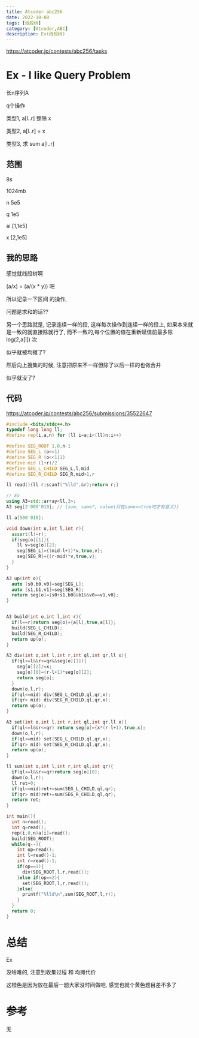 ```yaml
---
title: Atcoder abc256
date: 2022-10-08
tags: [线段树]
category: [Atcoder,ABC]
description: Ex(线段树)
---
```


https://atcoder.jp/contests/abc256/tasks

# Ex - I like Query Problem

长n序列A

q个操作

类型1, a[l..r] 整除 x

类型2, a[l..r] = x

类型3, 求 sum a[l..r]

## 范围

8s

1024mb

n 5e5

q 1e5

ai [1,1e5]

x [2,1e5]

## 我的思路

感觉就线段树啊

(a/x) = (a/(x * y)) 吧

所以记录一下区间 的操作,

问题是求和的话??

另一个思路就是, 记录连续一样的段, 这样每次操作到连续一样的段上, 如果本来就是一致的就直接除就行了, 而不一致的,每个位置的值在重新赋值前最多除log(2,a[i]) 次

似乎就被均摊了?

然后向上搜集的时候, 注意把原来不一样但除了以后一样的也做合并

似乎就没了?

<!--more-->

## 代码

https://atcoder.jp/contests/abc256/submissions/35522647

```cpp
#include <bits/stdc++.h>
typedef long long ll;
#define rep(i,a,n) for (ll i=a;i<(ll)n;i++)

#define SEG_ROOT 1,0,n-1
#define SEG_L (o<<1)
#define SEG_R (o<<1|1)
#define mid (l+r)/2
#define SEG_L_CHILD SEG_L,l,mid
#define SEG_R_CHILD SEG_R,mid+1,r

ll read(){ll r;scanf("%lld",&r);return r;}

// Ex
using A3=std::array<ll,3>;
A3 seg[2'000'010]; // {sum, same?, value(只在same==true时才有意义)}

ll a[500'010];

void down(int o,int l,int r){
  assert(l!=r);
  if(seg[o][1]){
    ll v=seg[o][2];
    seg[SEG_L]={(mid-l+1)*v,true,v};
    seg[SEG_R]={(r-mid)*v,true,v};
  }
}

A3 up(int o){
  auto [s0,b0,v0]=seg[SEG_L];
  auto [s1,b1,v1]=seg[SEG_R];
  return seg[o]={s0+s1,b0&&b1&&v0==v1,v0};
}


A3 build(int o,int l,int r){
  if(l==r)return seg[o]={a[l],true,a[l]};
  build(SEG_L_CHILD);
  build(SEG_R_CHILD);
  return up(o);
}

A3 div(int o,int l,int r,int ql,int qr,ll x){
  if(ql<=l&&r<=qr&&seg[o][1]){
    seg[o][2]/=x;
    seg[o][0]=(r-l+1)*seg[o][2];
    return seg[o];
  }
  down(o,l,r);
  if(ql<=mid) div(SEG_L_CHILD,ql,qr,x);
  if(qr> mid) div(SEG_R_CHILD,ql,qr,x);
  return up(o);
}

A3 set(int o,int l,int r,int ql,int qr,ll x){
  if(ql<=l&&r<=qr) return seg[o]={x*(r-l+1),true,x};
  down(o,l,r);
  if(ql<=mid) set(SEG_L_CHILD,ql,qr,x);
  if(qr> mid) set(SEG_R_CHILD,ql,qr,x);
  return up(o);
}

ll sum(int o,int l,int r,int ql,int qr){
  if(ql<=l&&r<=qr)return seg[o][0];
  down(o,l,r);
  ll ret=0;
  if(ql<=mid)ret+=sum(SEG_L_CHILD,ql,qr);
  if(qr> mid)ret+=sum(SEG_R_CHILD,ql,qr);
  return ret;
}

int main(){
  int n=read();
  int q=read();
  rep(i,0,n)a[i]=read();
  build(SEG_ROOT);
  while(q--){
    int op=read();
    int l=read()-1;
    int r=read()-1;
    if(op==1){
      div(SEG_ROOT,l,r,read());
    }else if(op==2){
      set(SEG_ROOT,l,r,read());
    }else{
      printf("%lld\n",sum(SEG_ROOT,l,r));
    }
  }
  return 0;
}

```

# 总结

Ex

没啥难的, 注意到收集过程 和 均摊代价

这橙色是因为放在最后一题大家没时间做吧, 感觉也就个黄色题目差不多了

# 参考

无

